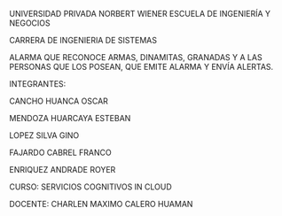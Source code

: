 UNIVERSIDAD PRIVADA NORBERT WIENER ESCUELA DE INGENIERÍA Y NEGOCIOS

CARRERA DE INGENIERIA DE SISTEMAS


ALARMA QUE RECONOCE ARMAS, DINAMITAS, GRANADAS Y A LAS PERSONAS QUE LOS POSEAN, QUE EMITE ALARMA Y ENVÍA ALERTAS.


INTEGRANTES:

CANCHO HUANCA OSCAR

MENDOZA HUARCAYA ESTEBAN

LOPEZ SILVA GINO

FAJARDO CABREL FRANCO

ENRIQUEZ ANDRADE ROYER


CURSO: SERVICIOS COGNITIVOS IN CLOUD

DOCENTE: CHARLEN MAXIMO CALERO HUAMAN

